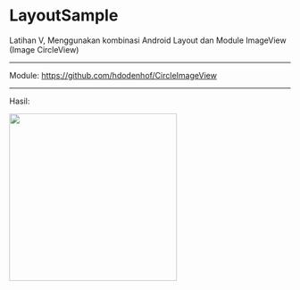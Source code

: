 # LayoutSample
Latihan V, Menggunakan kombinasi Android Layout dan Module ImageView (Image CircleView)

---
Module: https://github.com/hdodenhof/CircleImageView

---
Hasil:

<img src="https://lh4.googleusercontent.com/Bay-Y4AeKimmWWJJKtJO-TxkN6dJVmQ0-p1qI4hSmvtvMbCt9VY6rycDCZZzz7OPPEBsiAJFvP2OMJE" width="300">
